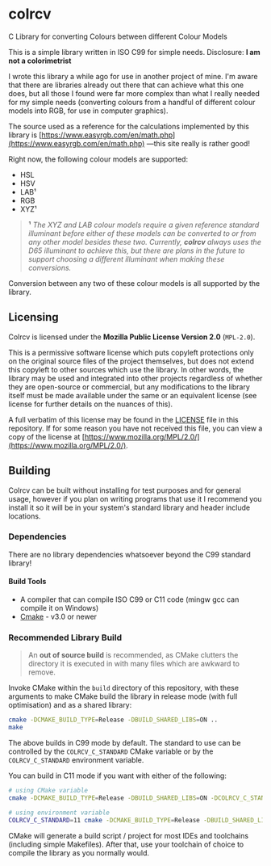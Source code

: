 # colrcv

C Library for converting Colours between different Colour Models

This is a simple library written in ISO C99 for simple needs. Disclosure: **I am not a colorimetrist**

I wrote this library a while ago for use in another project of mine. I'm aware that there are libraries already out there that can achieve what this one does, but all those I found were far more complex than what I really needed for my simple needs (converting colours from a handful of different colour models into RGB, for use in computer graphics).

The source used as a reference for the calculations implemented by this library is [https://www.easyrgb.com/en/math.php](https://www.easyrgb.com/en/math.php) —this site really is rather good!

Right now, the following colour models are supported:

- HSL
- HSV
- LAB¹
- RGB
- XYZ¹

> **¹** _The XYZ and LAB colour models require a given reference standard illuminant before either of these models can be converted to or from any other model besides these two. Currently, **colrcv** always uses the D65 illuminant to achieve this, but there are plans in the future to support choosing a different illuminant when making these conversions._

Conversion between any two of these colour models is all supported by the library.

## Licensing

Colrcv is licensed under the **Mozilla Public License Version 2.0** (`MPL-2.0`).

This is a permissive software license which puts copyleft protections only on the original source files of the project themselves, but does not extend this copyleft to other sources which use the library. In other words, the library may be used and integrated into other projects regardless of whether they are open-source or commercial, but any modifications to the library itself must be made available under the same or an equivalent license (see license for further details on the nuances of this).

A full verbatim of this license may be found in the [LICENSE](LICENSE) file in this repository. If for some reason you have not received this file, you can view a copy of the license at [https://www.mozilla.org/MPL/2.0/](https://www.mozilla.org/MPL/2.0/).

## Building

Colrcv can be built without installing for test purposes and for general usage, however if you plan on writing programs that use it I recommend you install it so it will be in your system's standard library and header include locations.

### Dependencies

There are no library dependencies whatsoever beyond the C99 standard library!

#### Build Tools

- A compiler that can compile ISO C99 or C11 code (mingw gcc can compile it on Windows)
- [Cmake](https://cmake.org/) - v3.0 or newer

### Recommended Library Build

> An **out of source build** is recommended, as CMake clutters the directory it is executed in with many files which are awkward to remove.

Invoke CMake within the `build` directory of this repository, with these arguments to make CMake build the library in release mode (with full optimisation) and as a shared library:

```sh
cmake -DCMAKE_BUILD_TYPE=Release -DBUILD_SHARED_LIBS=ON ..
make
```

The above builds in C99 mode by default. The standard to use can be controlled by the `COLRCV_C_STANDARD` CMake variable or by the `COLRCV_C_STANDARD` environment variable.

You can build in C11 mode if you want with either of the following:

```sh
# using CMake variable
cmake -DCMAKE_BUILD_TYPE=Release -DBUILD_SHARED_LIBS=ON -DCOLRCV_C_STANDARD=11 ..
```

```sh
# using environment variable
COLRCV_C_STANDARD=11 cmake -DCMAKE_BUILD_TYPE=Release -DBUILD_SHARED_LIBS=ON ..
```

CMake will generate a build script / project for most IDEs and toolchains (including simple Makefiles). After that, use your toolchain of choice to compile the library as you normally would.
